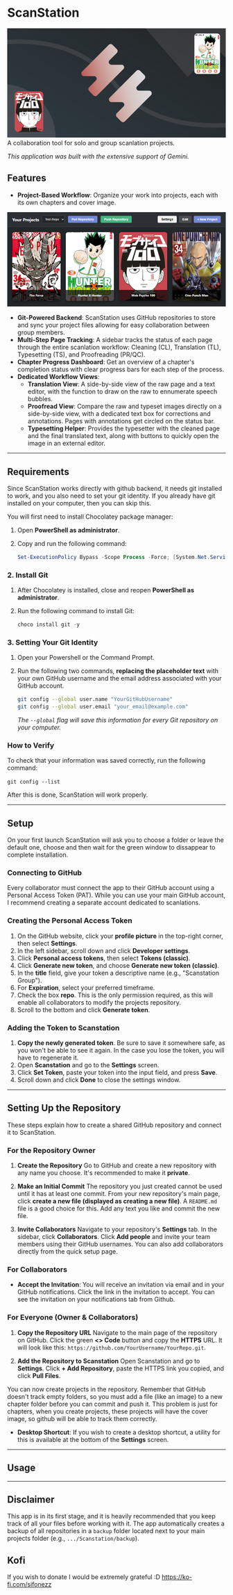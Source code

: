 # ScanStation
![SS](assets/pictures/SS.png)
A collaboration tool for solo and group scanlation projects.

*This application was built with the extensive support of Gemini.*

## Features


- **Project-Based Workflow**: Organize your work into projects, each with its own chapters and cover image.

![ScanStation Main View](assets/pictures/Main%20View.png)


- **Git-Powered Backend**: ScanStation uses GitHub repositories to store and sync your project files allowing for easy collaboration between group members.
- **Multi-Step Page Tracking**: A sidebar tracks the status of each page through the entire scanlation workflow: Cleaning (CL), Translation (TL), Typesetting (TS), and Proofreading (PR/QC).
- **Chapter Progress Dashboard**: Get an overview of a chapter's completion status with clear progress bars for each step of the process.
- **Dedicated Workflow Views**:
    - **Translation View**: A side-by-side view of the raw page and a text editor, with the function to draw on the raw to ennumerate speech bubbles.
    - **Proofread View**: Compare the raw and typeset images directly on a side-by-side view, with a dedicated text box for corrections and annotations. Pages with annotations get circled on the status bar.
    - **Typesetting Helper**: Provides the typesetter with the cleaned page and the final translated text, along with buttons to quickly open the image in an external editor.

---

## Requirements

Since ScanStation works directly with github backend, it needs git installed to work, and you also need to set your git identity. If you already have git installed on your computer, then you can skip this.

You will first need to install Chocolatey package manager:

1.  Open **PowerShell as administrator**.
2.  Copy and run the following command:

    ```powershell
    Set-ExecutionPolicy Bypass -Scope Process -Force; [System.Net.ServicePointManager]::SecurityProtocol = [System.Net.ServicePointManager]::SecurityProtocol -bor 3072; iex ((New-Object System.Net.WebClient).DownloadString('[https://community.chocolatey.org/install.ps1](https://community.chocolatey.org/install.ps1)'))
    ```

### 2. Install Git

1.  After Chocolatey is installed, close and reopen **PowerShell as administrator**.
2.  Run the following command to install Git:

    ```powershell
    choco install git -y
    ```

### 3. Setting Your Git Identity

1.  Open your Powershell or the Command Prompt.

2.  Run the following two commands, **replacing the placeholder text** with your own GitHub username and the email address associated with your GitHub account.

    ```bash
    git config --global user.name "YourGitHubUsername"
    git config --global user.email "your_email@example.com"
    ```

    *The `--global` flag will save this information for every Git repository on your computer.*

### How to Verify

To check that your information was saved correctly, run the following command:

```git config --list```

After this is done, ScanStation will work properly.

---

## Setup



On your first launch ScanStation will ask you to choose a folder or leave the default one, choose and then
wait for the green window to dissappear to complete installation.

### Connecting to GitHub



Every collaborator must connect the app to their GitHub account using a Personal Access Token (PAT). While you can use your main GitHub account, I recommend creating a separate account dedicated to scanlations.

### Creating the Personal Access Token



1.  On the GitHub website, click your **profile picture** in the top-right corner, then select **Settings**.
2.  In the left sidebar, scroll down and click **Developer settings**.
3.  Click **Personal access tokens**, then select **Tokens (classic)**.
4.  Click **Generate new token**, and choose **Generate new token (classic)**.
5.  In the **title** field, give your token a descriptive name (e.g., "Scanstation Group").
6.  For **Expiration**, select your preferred timeframe.
7.  Check the box **repo**. This is the only permission required, as this will enable all collaborators to modify the projects repository.
8.  Scroll to the bottom and click **Generate token**.

### Adding the Token to Scanstation



1.  **Copy the newly generated token**. Be sure to save it somewhere safe, as you won't be able to see it again. In the case you lose the token, you will have to regenerate it.
2.  Open **Scanstation** and go to the **Settings** screen.
3.  Click **Set Token**, paste your token into the input field, and press **Save**.
4.  Scroll down and click **Done** to close the settings window.

---

## Setting Up the Repository
These steps explain how to create a shared GitHub repository and connect it to ScanStation.



### For the Repository Owner

1.  **Create the Repository**
    Go to GitHub and create a new repository with any name you choose. It's recommended to make it **private**.

2.  **Make an Initial Commit**
    The repository you just created cannot be used until it has at least one commit. From your new repository's main page, click **create a new file (displayed as creating a new file)**. A `README.md` file is a good choice for this. Add any text you like and commit the new file.

3.  **Invite Collaborators**
    Navigate to your repository's **Settings** tab. In the sidebar, click **Collaborators**. Click **Add people** and invite your team members using their GitHub usernames.  You can also add collaborators directly from the quick setup page.


### For Collaborators



* **Accept the Invitation**: You will receive an invitation via email and in your GitHub notifications. Click the link in the invitation to accept. You can see the invitation on your notifications tab from Github.


### For Everyone (Owner & Collaborators)



1.  **Copy the Repository URL**
    Navigate to the main page of the repository on GitHub. Click the green **<> Code** button and copy the **HTTPS** URL. It will look like this: `https://github.com/YourUsername/YourRepo.git`.

2.  **Add the Repository to Scanstation**
    Open Scanstation and go to **Settings**. Click **+ Add Repository**, paste the HTTPS link you copied, and click **Pull Files**.

You can now create projects in the repository. Remember that GitHub doesn't track empty folders, so you must add a file (like an image) to a new chapter folder before you can commit and push it. This problem is just for chapters, when you create projects, these projects will have the cover image, so github will be able to track them correctly.

* **Desktop Shortcut**: If you wish to create a desktop shortcut, a utility for this is available at the bottom of the **Settings** screen.

---

## Usage


---
## Disclaimer
This app is in its first stage, and it is heavily recommended that you keep track of all your files before working with it. The app automatically creates a backup of all repositories in a `backup` folder located next to your main projects folder (e.g., `.../Scanstation/backup`).

## Kofi
If you wish to donate I would be extremely grateful :D
https://ko-fi.com/sifonezz